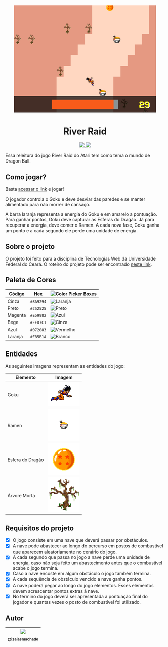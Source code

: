 <div align="center">
    <img src="docs/img/river-raid-game-screen.png" width="450px"></img>
    <h1>River Raid</h1>
    <p align="center">
          <a href="http://standardjs.com/">
            <img src="https://img.shields.io/badge/code%20style-standard-brightgreen.svg">
        </a>
        <a href="https://opensource.org/licenses/MIT">
            <img src="https://img.shields.io/badge/License-MIT-yellow.svg"></img>
        </a>
    </p>
    <p align="left">Essa releitura do jogo River Raid do Atari tem como tema o mundo de Dragon Ball.</p>
</div>

## Como jogar?

Basta [acessar o link](https://izaias.me/river-raid) e jogar!

O jogador controla o Goku e deve desviar das paredes e se manter alimentado para não morrer de cansaço.

A barra laranja representa a energia do Goku e em amarelo a pontuação. Para ganhar pontos, Goku deve capturar as Esferas do Dragão. Já para recuperar a energia, deve comer o Ramen. A cada nova fase, Goku ganha um ponto e a cada segundo ele perde uma unidade de energia.

## Sobre o projeto

O projeto foi feito para a disciplina de Tecnologias Web da Universidade Federal do Ceará. O roteiro do projeto pode ser encontrado [neste link](./docs/roteiro.md).

## Paleta de Cores

| **Código** | **Hex**   | ![Color Picker Boxes](https://draculatheme.com/static/img/color-boxes/eyedropper.png) |
| ---------- | --------- | ------------------------------------------------------------------------------------- |
| Cinza      | `#8A9294` | ![Laranja](https://dummyimage.com/20x20/8A9294/000000.png&text=+)                     |
| Preto      | `#252525` | ![Preto](https://dummyimage.com/20x20/252525/000000.png&text=+)                       |
| Magenta    | `#E59982` | ![Azul](https://dummyimage.com/20x20/E59982/000000.png&text=+)                        |
| Bege       | `#FFD7C1` | ![Cinza](https://dummyimage.com/20x20/FFD7C1/000000.png&text=+)                       |
| Azul       | `#072083` | ![Vermelho](https://dummyimage.com/20x20/072083/000000.png&text=+)                    |
| Laranja    | `#F85B1A` | ![Branco](https://dummyimage.com/20x20/F85B1A/000000.png&text=+)                      |

## Entidades

As seguintes imagens representam as entidades do jogo:

| Elemento         | Imagem                                                |
| ---------------- | ----------------------------------------------------- |
| Goku             | <img src="./img/goku.gif" width="100px"></img>        |
| Ramen            | <img src="./img/ramen.png" width="100px"></img>       |
| Esfera do Dragão | <img src="./img/dragon-ball.png" width="100px"></img> |
| Árvore Morta     | <img src="./img/dead-tree.png" width="100px"></img>   |

## Requisitos do projeto

- [x] O jogo consiste em uma nave que deverá passar por obstáculos.
- [x] A nave pode abastecer ao longo do percurso em postos de combustível que aparecem aleatoriamente no cenário do jogo.
- [x] A cada segundo que passa no jogo a nave perde uma unidade de energia, caso não seja feito um abastecimento antes que o combustível acabe o jogo termina.
- [x] Caso a nave encoste em algum obstáculo o jogo também termina.
- [x] A cada sequência de obstáculo vencido a nave ganha pontos.
- [x] A nave poderá pegar ao longo do jogo elementos. Esses elementos devem acrescentar pontos extras à nave.
- [x] No término do jogo deverá ser apresentada a pontuação final do jogador e quantas vezes o posto de combustível foi utilizado.

## Autor

| [<img src="https://avatars1.githubusercontent.com/u/47287096?s=115&u=90cfa870096b9740b7396f9bbe4c34f1a7007055&v=4"><br><sub>@izaiasmachado</sub>](https://github.com/izaiasmachado) |
| :---------------------------------------------------------------------------------------------------------------------------------------------------------------------------------: |
